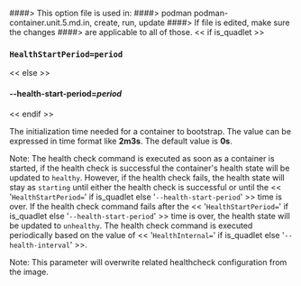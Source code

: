 ####> This option file is used in:
####>   podman podman-container.unit.5.md.in, create, run, update
####> If file is edited, make sure the changes
####> are applicable to all of those.
<< if is_quadlet >>
### `HealthStartPeriod=period`
<< else >>
#### **--health-start-period**=*period*
<< endif >>

The initialization time needed for a container to bootstrap. The value can be expressed in time format like
**2m3s**. The default value is **0s**.

Note: The health check command is executed as soon as a container is started, if the health check is successful
the container's health state will be updated to `healthy`. However, if the health check fails, the health state will
stay as `starting` until either the health check is successful or until
the << '`HealthStartPeriod=`' if is_quadlet else '`--health-start-period`' >> time is over. If the
health check command fails after the << '`HealthStartPeriod=`' if is_quadlet else '`--health-start-period`' >>
time is over, the health state will be updated to `unhealthy`.
The health check command is executed periodically based on the value of
<< '`HealthInternal=`' if is_quadlet else '`--health-interval`' >>.

Note: This parameter will overwrite related healthcheck configuration from the image.
